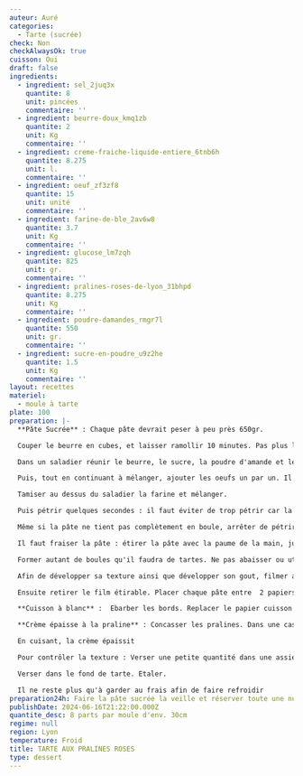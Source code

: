 ```yaml
---
auteur: Auré
categories:
  - Tarte (sucrée)
check: Non
checkAlwaysOk: true
cuisson: Oui
draft: false
ingredients:
  - ingredient: sel_2juq3x
    quantite: 8
    unit: pincées
    commentaire: ''
  - ingredient: beurre-doux_kmq1zb
    quantite: 2
    unit: Kg
    commentaire: ''
  - ingredient: creme-fraiche-liquide-entiere_6tnb6h
    quantite: 8.275
    unit: l.
    commentaire: ''
  - ingredient: oeuf_zf3zf8
    quantite: 15
    unit: unité
    commentaire: ''
  - ingredient: farine-de-ble_2av6w8
    quantite: 3.7
    unit: Kg
    commentaire: ''
  - ingredient: glucose_lm7zqh
    quantite: 825
    unit: gr.
    commentaire: ''
  - ingredient: pralines-roses-de-lyon_31bhpd
    quantite: 8.275
    unit: Kg
    commentaire: ''
  - ingredient: poudre-damandes_rmgr7l
    quantite: 550
    unit: gr.
    commentaire: ''
  - ingredient: sucre-en-poudre_u9z2he
    quantite: 1.5
    unit: Kg
    commentaire: ''
layout: recettes
materiel:
  - moule à tarte
plate: 100
preparation: |-
  **Pâte Sucrée** : Chaque pâte devrait peser à peu près 650gr.

  Couper le beurre en cubes, et laisser ramollir 10 minutes. Pas plus longtemps que 10 minutes car il doit rester un peu froid afin de bien sabler. Ne pas faire fondre le beurre !!

  Dans un saladier réunir le beurre, le sucre, la poudre d'amande et le sel et mélanger à la main (ou au robot patissier) pendant 1 minute.

  Puis, tout en continuant à mélanger, ajouter les oeufs un par un. Il ne faut absolument pas ajouter d'eau !! L'ajout d'eau "contracte" ou "rétrécit" la pâte pendant la cuisson !

  Tamiser au dessus du saladier la farine et mélanger.

  Puis pétrir quelques secondes : il faut éviter de trop pétrir car la pâte sera trop dure après cuisson. C'est une erreur de débutant de trop pétrir !

  Même si la pâte ne tient pas complètement en boule, arrêter de pétrir.

  Il faut fraiser la pâte : étirer la pâte avec la paume de la main, juste deux fois.

  Former autant de boules qu'il faudra de tartes. Ne pas abaisser ou utiliser cette pâte tout de suite, elle n'est pas prête !

  Afin de développer sa texture ainsi que développer son gout, filmer au contact avec un film alimentaire étirable et réserver la pâte au frais pendant au minimum 2 heures, idéalement une nuit. (meilleure tenue à la cuisson)

  Ensuite retirer le film étirable. Placer chaque pâte entre  2 papiers sulfurisés. Abaisser (étaler) au rouleau à pâtisserie.  Abaisser chaque pâte dans les moules préalablement beurré et fariner, piquer la pâte à coups de fourchette. laisser au frais pendant au moins 1h.

  **Cuisson à blanc** :  Ebarber les bords. Replacer le papier cuisson du dessus afin de d'y verser une quantité suffisante de pois chiche, haricots ou riz etc. Cuire environ 10 minutes entre 180 et 200°C. Lorsque les bords commencent à colorer ôter les poids et finir la cuisson encore quelques minutes à vide (jusqu'à coloration) et démouler délicatement.

  **Crème épaisse à la praline** : Concasser les pralines. Dans une casserole, placer la crème liquide entière, le glucose et les pralines roses. Cuire à feu faible/moyen, en remuant avec une spatule (qui pue pas l'oignon!!!). L'important est de cuire à feu doux, sans cesse de vanner (remuer), et de contrôler la température (env. 107°). En cas corriger la couleur et ajouter un peu de colorant comestible rouge pour une couleur plus prononcée.

  En cuisant, la crème épaissit

  Pour contrôler la texture : Verser une petite quantité dans une assiette, de mettre au frais, et de juger après 1 minute que la crème est assez épaisse (mais pas trop non plus). La texture idéale est assez épaisse (elle doit tenir et ne pas être liquide), mais pas trop prise non plus (sinon elle ne sera pas agréable à manger).

  Verser dans le fond de tarte. Etaler.

  Il ne reste plus qu'à garder au frais afin de faire refroidir
preparation24h: Faire la pâte sucrée la veille et réserver toute une nuit au frais.
publishDate: 2024-06-16T21:22:00.000Z
quantite_desc: 8 parts par moule d'env. 30cm
regime: null
region: Lyon
temperature: Froid
title: TARTE AUX PRALINES ROSES
type: dessert
---
```

